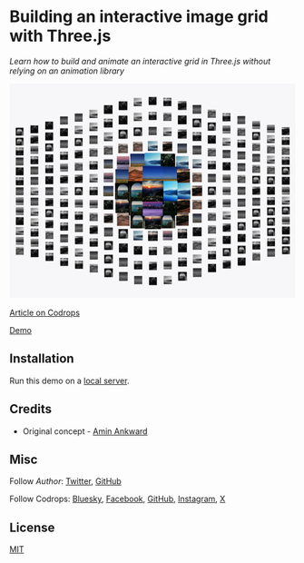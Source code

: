 # Building an interactive image grid with Three.js

*Learn how to build and animate an interactive grid in Three.js without relying on an animation library*

![Image Title](./images/cover.jpg)

[Article on Codrops](https://tympanus.net/codrops/?p=)

[Demo](https://tympanus.net/Development/.../)

## Installation

Run this demo on a [local server](https://developer.mozilla.org/en-US/docs/Learn/Common_questions/Tools_and_setup/set_up_a_local_testing_server).

## Credits

- Original concept - [Amin Ankward](https://x.com/Amin_Ankward)

## Misc

Follow *Author*: [Twitter](https://x.com/smljry), [GitHub](https://github.com/samueljarry)

Follow Codrops: [Bluesky](https://bsky.app/profile/codrops.bsky.social), [Facebook](http://www.facebook.com/codrops), [GitHub](https://github.com/codrops), [Instagram](https://www.instagram.com/codropsss/), [X](http://www.x.com/codrops)

## License
[MIT](LICENSE)

